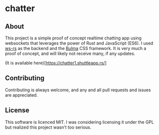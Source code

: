 # chatter

## About
This project is a simple proof of concept realtime chatting app using websockets that leverages the power of Rust and JavaScript (ES6).
I used [ws-rs](https://github.com/housleyjk/ws-rs) as the backend and the [Bulma](https://bulma.io) CSS framework.
It is very much a proof of concept, and will likely not receive many, if any updates.

(It is available here)[https://chatter1.shuttleapp.rs/]

## Contributing
Contributing is always welcome, and any and all pull requests and issues are appreciated.

## License
This software is licenced MIT. 
I was considering licensing it under the GPL but realized this project wasn't too serious.
